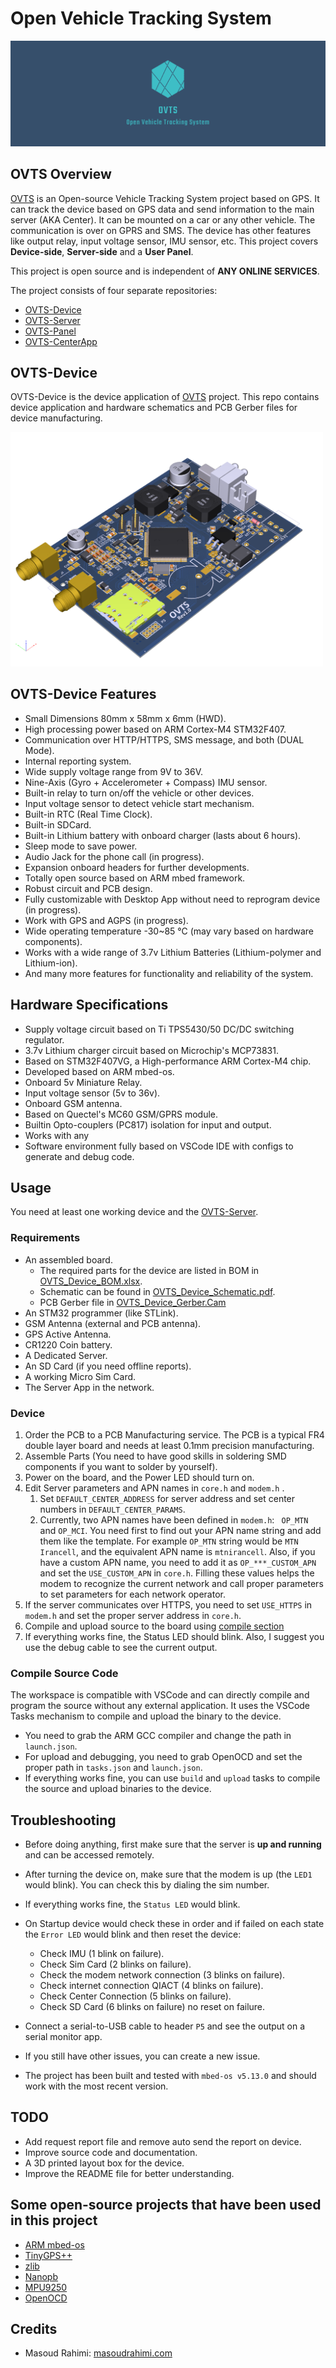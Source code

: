 # Open Vehicle Tracking System

![OVTS](./images/banner.png)

## OVTS Overview

[OVTS](https://github.com/Open-VTS) is an Open-source Vehicle Tracking System project based on GPS. It can track the device based on GPS data and send information to the main server (AKA Center). It can be mounted on a car or any other vehicle. The communication is over on GPRS and SMS. The device has other features like output relay, input voltage sensor, IMU sensor, etc. This project covers **Device-side**, **Server-side** and a **User Panel**.

This project is open source and is independent of **ANY ONLINE SERVICES**.

The project consists of four separate repositories:

* [OVTS-Device](https://github.com/Open-VTS/OVTS-Device)
* [OVTS-Server](https://github.com/Open-VTS/OVTS-Server)
* [OVTS-Panel](https://github.com/Open-VTS/OVTS-Panel)
* [OVTS-CenterApp](https://github.com/Open-VTS/OVTS-CenterApp)

## OVTS-Device

OVTS-Device is the device application of [OVTS](https://github.com/Open-VTS) project. This repo contains device application and hardware schematics and PCB Gerber files for device manufacturing.

<img src="./images/board-3d.png" width="500"/>

## OVTS-Device Features

* Small Dimensions 80mm x 58mm x 6mm (HWD).
* High processing power based on ARM Cortex-M4 STM32F407.
* Communication over HTTP/HTTPS, SMS message, and both (DUAL Mode).
* Internal reporting system.
* Wide supply voltage range from 9V to 36V.
* Nine-Axis (Gyro + Accelerometer + Compass) IMU sensor.
* Built-in relay to turn on/off the vehicle or other devices.
* Input voltage sensor to detect vehicle start mechanism.
* Built-in RTC (Real Time Clock).
* Built-in SDCard.
* Built-in Lithium battery with onboard charger (lasts about 6 hours).
* Sleep mode to save power.
* Audio Jack for the phone call (in progress).
* Expansion onboard headers for further developments.
* Totally open source based on ARM mbed framework.
* Robust circuit and PCB design.
* Fully customizable with Desktop App without need to reprogram device (in progress).
* Work with GPS and AGPS (in progress).
* Wide operating temperature -30~85 °C (may vary based on hardware components).
* Works with a wide range of 3.7v Lithium Batteries (Lithium-polymer and Lithium-ion).
* And many more features for functionality and reliability of the system.

## Hardware Specifications

* Supply voltage circuit based on Ti TPS5430/50 DC/DC switching regulator.
* 3.7v Lithium charger circuit based on Microchip's MCP73831.
* Based on STM32F407VG, a High-performance ARM Cortex-M4 chip.
* Developed based on ARM mbed-os.
* Onboard 5v Miniature Relay.
* Input voltage sensor (5v to 36v).
* Onboard GSM antenna.
* Based on Quectel's MC60 GSM/GPRS module.
* Builtin Opto-couplers (PC817) isolation for input and output.
* Works with any
* Software environment fully based on VSCode IDE with configs to generate and debug code.

## Usage

You need at least one working device and the [OVTS-Server](https://github.com/Open-VTS/OVTS-Server).

### Requirements

* An assembled board.
  * The required parts for the device are listed in BOM in [OVTS_Device_BOM.xlsx](./manufacturing/OVTS_Device_BOM.xlsx).
  * Schematic can be found in [OVTS_Device_Schematic.pdf](./manufacturing/OVTS_Device_Schematic.pdf).
  * PCB Gerber file in [OVTS_Device_Gerber.Cam](./manufacturing/OVTS_Device_Gerber.Cam)
* An STM32 programmer (like STLink).
* GSM Antenna (external and PCB antenna).
* GPS Active Antenna.
* CR1220 Coin battery.
* A Dedicated Server.
* An SD Card (if you need offline reports).
* A working Micro Sim Card.
* The Server App in the network.

### Device

1. Order the PCB to a PCB Manufacturing service. The PCB is a typical FR4 double layer board and needs at least 0.1mm precision manufacturing.
2. Assemble Parts (You need to have good skills in soldering SMD components if you want to solder by yourself).
3. Power on the board, and the Power LED should turn on.
4. Edit Server parameters and APN names in `core.h` and `modem.h` .
   1. Set `DEFAULT_CENTER_ADDRESS` for server address and set center numbers in `DEFAULT_CENTER_PARAMS`.
   2. Currently, two APN names have been defined in `modem.h`: ` OP_MTN` and `OP_MCI`. You need first to find out your APN name string and add them like the template. For example `OP_MTN` string would be `MTN Irancell`, and the equivalent APN name is `mtnirancell`. Also, if you have a custom APN name, you need to add it as `OP_***_CUSTOM_APN` and set the `USE_CUSTOM_APN` in `core.h`. Filling these values helps the modem to recognize the current network and call proper parameters to set parameters for each network operator.
5. If the server communicates over HTTPS, you need to set `USE_HTTPS` in `modem.h` and set the proper server address in `core.h`.
6. Compile and upload source to the board using [compile section](#Compile-Source-Code)
7. If everything works fine, the Status LED should blink. Also, I suggest you use the debug cable to see the current output.

### Compile Source Code

The workspace is compatible with VSCode and can directly compile and program the source without any external application. It uses the VSCode Tasks mechanism to compile and upload the binary to the device.

* You need to grab the ARM GCC compiler and change the path in `launch.json`.
* For upload and debugging, you need to grab OpenOCD and set the proper path in `tasks.json` and `launch.json`.
* If everything works fine, you can use `build` and `upload` tasks to compile the source and upload binaries to the device.

## Troubleshooting

* Before doing anything, first make sure that the server is **up and running** and can be accessed remotely.
* After turning the device on, make sure that the modem is up (the `LED1` would blink). You can check this by dialing the sim number.
* If everything works fine, the `Status LED` would blink.
* On Startup device would check these in order and if failed on each state the `Error LED` would blink and then reset the device:
  * Check IMU (1 blink on failure).
  * Check Sim Card (2 blinks on failure).
  * Check the modem network connection (3 blinks on failure).
  * Check internet connection QIACT (4 blinks on failure).
  * Check Center Connection (5 blinks on failure).
  * Check SD Card (6 blinks on failure) no reset on failure.

* Connect a serial-to-USB cable to header `P5` and see the output on a serial monitor app.
* If you still have other issues, you can create a new issue.
* The project has been built and tested with `mbed-os v5.13.0` and should work with the most recent version.

## TODO

* Add request report file and remove auto send the report on device.
* Improve source code and documentation.
* A 3D printed layout box for the device.
* Improve the README file for better understanding.

## Some open-source projects that have been used in this project

* [ARM mbed-os](https://github.com/ARMmbed/mbed-os)
* [TinyGPS++](https://github.com/mikalhart/TinyGPSPlus)
* [zlib](https://github.com/madler/zlib)
* [Nanopb](https://github.com/nanopb/nanopb)
* [MPU9250](https://github.com/FaBoPlatform/FaBo9AXIS-MPU9250-Python)
* [OpenOCD](https://github.com/ntfreak/openocd)

## Credits

* Masoud Rahimi: [masoudrahimi.com](http://masoudrahimi.com)
